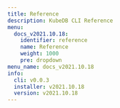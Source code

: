```yaml
---
title: Reference
description: KubeDB CLI Reference
menu:
  docs_v2021.10.18:
    identifier: reference
    name: Reference
    weight: 1000
    pre: dropdown
menu_name: docs_v2021.10.18
info:
  cli: v0.0.3
  installer: v2021.10.18
  version: v2021.10.18
---
```


